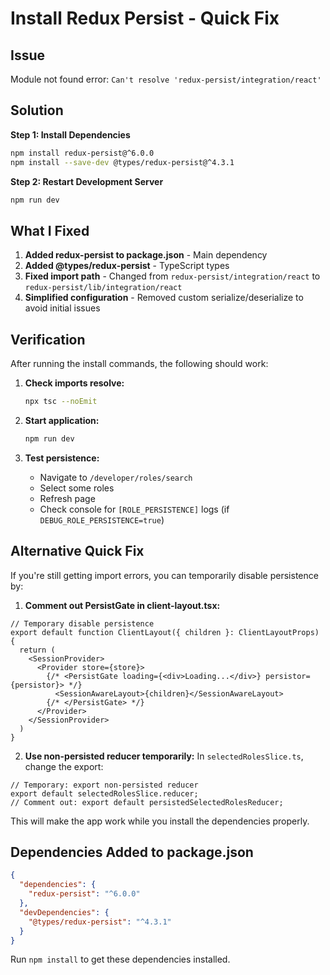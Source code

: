 # Install Redux Persist - Quick Fix

## Issue
Module not found error: `Can't resolve 'redux-persist/integration/react'`

## Solution

**Step 1: Install Dependencies**
```bash
npm install redux-persist@^6.0.0
npm install --save-dev @types/redux-persist@^4.3.1
```

**Step 2: Restart Development Server**
```bash
npm run dev
```

## What I Fixed

1. **Added redux-persist to package.json** - Main dependency
2. **Added @types/redux-persist** - TypeScript types
3. **Fixed import path** - Changed from `redux-persist/integration/react` to `redux-persist/lib/integration/react`
4. **Simplified configuration** - Removed custom serialize/deserialize to avoid initial issues

## Verification

After running the install commands, the following should work:

1. **Check imports resolve:**
   ```bash
   npx tsc --noEmit
   ```

2. **Start application:**
   ```bash
   npm run dev
   ```

3. **Test persistence:**
   - Navigate to `/developer/roles/search`
   - Select some roles
   - Refresh page
   - Check console for `[ROLE_PERSISTENCE]` logs (if `DEBUG_ROLE_PERSISTENCE=true`)

## Alternative Quick Fix

If you're still getting import errors, you can temporarily disable persistence by:

1. **Comment out PersistGate in client-layout.tsx:**
```tsx
// Temporary disable persistence
export default function ClientLayout({ children }: ClientLayoutProps) {
  return (
    <SessionProvider>
      <Provider store={store}>
        {/* <PersistGate loading={<div>Loading...</div>} persistor={persistor}> */}
          <SessionAwareLayout>{children}</SessionAwareLayout>
        {/* </PersistGate> */}
      </Provider>
    </SessionProvider>
  )
}
```

2. **Use non-persisted reducer temporarily:**
In `selectedRolesSlice.ts`, change the export:
```tsx
// Temporary: export non-persisted reducer
export default selectedRolesSlice.reducer;
// Comment out: export default persistedSelectedRolesReducer;
```

This will make the app work while you install the dependencies properly.

## Dependencies Added to package.json

```json
{
  "dependencies": {
    "redux-persist": "^6.0.0"
  },
  "devDependencies": {
    "@types/redux-persist": "^4.3.1"
  }
}
```

Run `npm install` to get these dependencies installed.